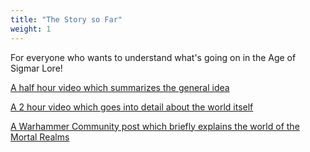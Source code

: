 ```yaml
---
title: "The Story so Far"
weight: 1
---
```


For everyone who wants to understand what's going on in the Age of Sigmar Lore!

[A half hour video which summarizes the general idea](https://www.youtube.com/watch?v=Ckn8hPTe6VE&t=1635s) 

[A 2 hour video which goes into detail about the world itself](https://www.youtube.com/watch?v=y8y2xENqrhA)

[A Warhammer Community post which briefly explains the world of the Mortal Realms](https://www.warhammer-community.com/2024/03/26/warhammer-age-of-sigmar-what-exactly-are-the-mortal-realms-and-who-lives-in-them)



